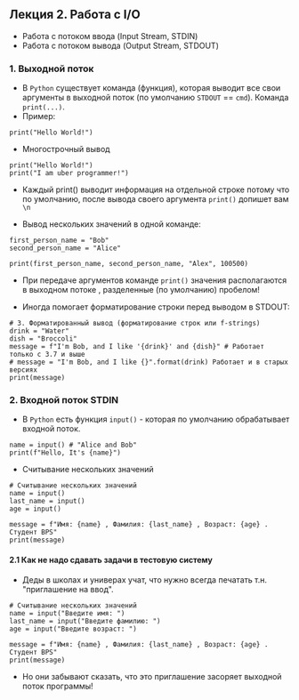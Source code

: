 ## Лекция 2. Работа с I/O

* Работа с потоком ввода (Input Stream, STDIN)
* Работа с потоком вывода (Output Stream, STDOUT)


### 1. Выходной поток
* В `Python` существует команда (функция), которая выводит все свои аргументы в выходной поток (по умолчанию `STDOUT` == `cmd`). Команда `print(...)`.
* Пример:
```
print("Hello World!")
```

* Многострочный вывод
```
print("Hello World!")
print("I am uber programmer!")
```

* Каждый print() выводит информация на отдельной строке потому что по умолчанию, после вывода своего аргумента `print()` допишет вам `\n`

* Вывод нескольких значений в одной команде:
```
first_person_name = "Bob"
second_person_name = "Alice"

print(first_person_name, second_person_name, "Alex", 100500)
```
* При передаче аргументов команде `print()` значения располагаются в выходном потоке , разделенные (по умолчанию) пробелом!

* Иногда помогает форматирование строки перед выводом в STDOUT:
```
# 3. Форматированный вывод (форматирование строк или f-strings)
drink = "Water"
dish = "Broccoli"
message = f"I'm Bob, and I like '{drink}' and {dish}" # Работает только с 3.7 и выше
# message = "I'm Bob, and I like {}".format(drink) Работает и в старых версиях
print(message)
```

### 2. Входной поток STDIN
* В `Python` есть функция `input()` - которая по умолчанию обрабатывает входной поток.
```
name = input() # "Alice and Bob"
print(f"Hello, It's {name}")
```

* Считывание нескольких значений
```
# Считывание нескольких значений
name = input()
last_name = input()
age = input()

message = f"Имя: {name} , Фамилия: {last_name} , Возраст: {age} . Студент BPS"
print(message)
```

#### 2.1 Как не надо сдавать задачи в тестовую систему
* Деды в школах и универах учат, что нужно всегда печатать т.н. "приглашение на ввод".
```
# Считывание нескольких значений
name = input("Введите имя: ")
last_name = input("Введите фамилию: ")
age = input("Введите возраст: ")

message = f"Имя: {name} , Фамилия: {last_name} , Возраст: {age} . Студент BPS"
print(message)
```
* Но они забывают сказать, что это приглашение засоряет выходной поток программы!